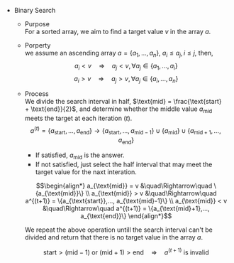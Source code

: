 * Binary Search 
  - Purpose  
    For a sorted array, we aim to find a target value $v$ in the array $a$.

  - Porperty  
    we assume an ascending array $a = \{a_1, ..., a_n\}$, $a_i \le a_j , i \le j$, then,
    $$a_i < v \quad\Rightarrow\quad a_j < v, \forall a_j \in \{a_1, ..., a_i\}$$
    $$a_i > v \quad\Rightarrow\quad a_j > v, \forall a_j \in \{a_i, ..., a_n\}$$

  - Process  
    We divide the search interval in half, $\text{mid} = \frac{\text{start} + \text{end}}{2}$, and determine whether the middle value $a_{\text{mid}}$ meets the target at each iteration $(t)$. 
    $$a^{(t)} = \{a_{\text{start}},..., a_{\text{end}}\} \to \{a_{\text{start}},..., a_{\text{mid}-1}\} \cup \{a_{\text{mid}}\} \cup \{a_{\text{mid}+1},..., a_{\text{end}}\}$$  
    
    - If satisfied, $a_{\text{mid}}$ is the answer. 
    - If not satisfied, just select the half interval that may meet the target value for the naxt interation.

    $$\begin{align*}
        a_{\text{mid}} = v &\quad\Rightarrow\quad \{a_{\text{mid}}\}  \\
        a_{\text{mid}} > v &\quad\Rightarrow\quad a^{(t+1)} = \{a_{\text{start}},..., a_{\text{mid}-1}\}  \\
        a_{\text{mid}} < v &\quad\Rightarrow\quad a^{(t+1)} = \{a_{\text{mid}+1},..., a_{\text{end}}\}
    \end{align*}$$

    We repeat the above operation untill the search interval can't be divided and return that there is no target value in the array $a$.

    $$\text{start} > (\text{mid}-1) \text{ or } (\text{mid} + 1) > \text{end} \quad\Rightarrow\quad a^{(t+1)} \text{ is invalid}$$